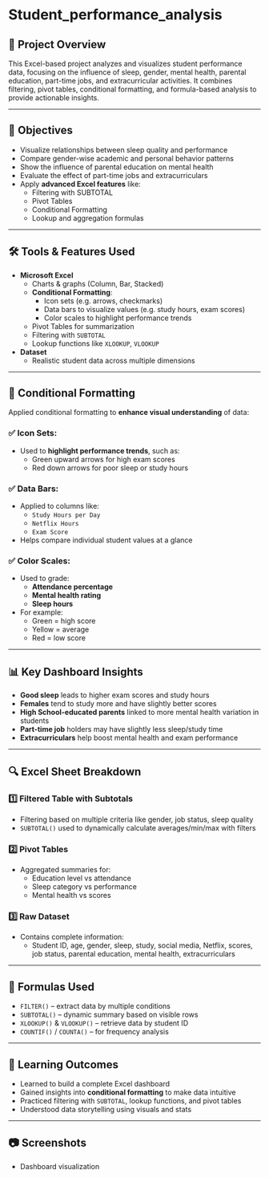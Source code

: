 # Student_performance_analysis
## 📁 Project Overview

This Excel-based project analyzes and visualizes student performance data, focusing on the influence of sleep, gender, mental health, parental education, part-time jobs, and extracurricular activities. It combines filtering, pivot tables, conditional formatting, and formula-based analysis to provide actionable insights.

---

## 📌 Objectives

- Visualize relationships between sleep quality and performance
- Compare gender-wise academic and personal behavior patterns
- Show the influence of parental education on mental health
- Evaluate the effect of part-time jobs and extracurriculars
- Apply **advanced Excel features** like:
  - Filtering with SUBTOTAL
  - Pivot Tables
  - Conditional Formatting
  - Lookup and aggregation formulas

---

## 🛠 Tools & Features Used

- **Microsoft Excel**
  - Charts & graphs (Column, Bar, Stacked)
  - **Conditional Formatting**:
    - Icon sets (e.g. arrows, checkmarks)
    - Data bars to visualize values (e.g. study hours, exam scores)
    - Color scales to highlight performance trends
  - Pivot Tables for summarization
  - Filtering with `SUBTOTAL`
  - Lookup functions like `XLOOKUP`, `VLOOKUP`
- **Dataset**
  - Realistic student data across multiple dimensions

---

## 🧩 Conditional Formatting

Applied conditional formatting to **enhance visual understanding** of data:

### ✅ Icon Sets:
- Used to **highlight performance trends**, such as:
  - Green upward arrows for high exam scores
  - Red down arrows for poor sleep or study hours

### ✅ Data Bars:
- Applied to columns like:
  - `Study Hours per Day`
  - `Netflix Hours`
  - `Exam Score`
- Helps compare individual student values at a glance

### ✅ Color Scales:
- Used to grade:
  - **Attendance percentage**
  - **Mental health rating**
  - **Sleep hours**
- For example:
  - Green = high score
  - Yellow = average
  - Red = low score

---

## 📊 Key Dashboard Insights

- **Good sleep** leads to higher exam scores and study hours
- **Females** tend to study more and have slightly better scores
- **High School-educated parents** linked to more mental health variation in students
- **Part-time job** holders may have slightly less sleep/study time
- **Extracurriculars** help boost mental health and exam performance

---

## 🔍 Excel Sheet Breakdown

### 1️⃣ Filtered Table with Subtotals
- Filtering based on multiple criteria like gender, job status, sleep quality
- `SUBTOTAL()` used to dynamically calculate averages/min/max with filters

### 2️⃣ Pivot Tables
- Aggregated summaries for:
  - Education level vs attendance
  - Sleep category vs performance
  - Mental health vs scores

### 3️⃣ Raw Dataset
- Contains complete information:
  - Student ID, age, gender, sleep, study, social media, Netflix, scores, job status, parental education, mental health, extracurriculars

---

## 🔢 Formulas Used

- `FILTER()` – extract data by multiple conditions
- `SUBTOTAL()` – dynamic summary based on visible rows
- `XLOOKUP()` & `VLOOKUP()` – retrieve data by student ID
- `COUNTIF()` / `COUNTA()` – for frequency analysis

---

## 🧠 Learning Outcomes

- Learned to build a complete Excel dashboard
- Gained insights into **conditional formatting** to make data intuitive
- Practiced filtering with `SUBTOTAL`, lookup functions, and pivot tables
- Understood data storytelling using visuals and stats

---

## 📷 Screenshots

- Dashboard visualization


